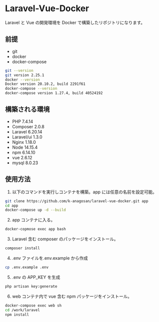 # Laravel-Vue-Docker

Laravel と Vue の開発環境を Docker で構築したリポジトリになります。

## 前提

- git
- docker
- docker-compose

```sh
git --version
git version 2.25.1
docker --version
Docker version 20.10.2, build 2291f61
docker-compose --version
docker-compose version 1.27.4, build 40524192
```

## 構築される環境

- PHP 7.4.14
- Composer 2.0.8
- Laravel 6.20.14
- Laravel/ui 1.3.0
- Nginx 1.18.0
- Node 14.15.4
- npm 6.14.10
- vue 2.6.12
- mysql 8.0.23

## 使用方法

1. 以下のコマンドを実行しコンテナを構築。app には任意の名前を設定可能。

```sh
git clone https://github.com/k-anagosan/laravel-vue-docker.git app
cd app
docker-compose up -d --build
```

2. app コンテナに入る。

```sh
docker-copmose exec app bash
```

3. Laravel 含む composer のパッケージをインストール。

```sh
composer install
```

4. .env ファイルを.env.example から作成

```sh
cp .env.example .env
```

5. .env の APP_KEY を生成

```sh
php artisan key:generate
```

6. web コンテナ内で vue 含む npm パッケージをインストール。

```sh
docker-compose exec web sh
cd /work/laravel
npm install
```
